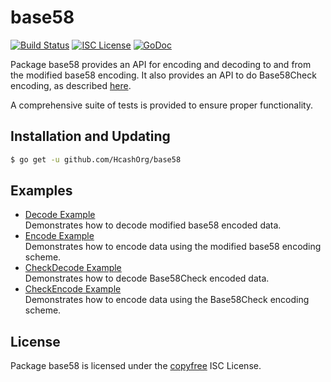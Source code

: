 base58
==========

[![Build Status](http://img.shields.io/travis/HcashOrg/base58.svg)](https://travis-ci.org/HcashOrg/base58)
[![ISC License](http://img.shields.io/badge/license-ISC-blue.svg)](http://copyfree.org)
[![GoDoc](https://godoc.org/github.com/HcashOrg/base58?status.png)](http://godoc.org/github.com/HcashOrg/base58)

Package base58 provides an API for encoding and decoding to and from the
modified base58 encoding.  It also provides an API to do Base58Check encoding,
as described [here](https://en.bitcoin.it/wiki/Base58Check_encoding).

A comprehensive suite of tests is provided to ensure proper functionality.

## Installation and Updating

```bash
$ go get -u github.com/HcashOrg/base58
```
## Examples

* [Decode Example](http://godoc.org/github.com/decred/base58#example-Decode)  
  Demonstrates how to decode modified base58 encoded data.
* [Encode Example](http://godoc.org/github.com/decred/base58#example-Encode)  
  Demonstrates how to encode data using the modified base58 encoding scheme.
* [CheckDecode Example](http://godoc.org/github.com/decred/base58#example-CheckDecode)  
  Demonstrates how to decode Base58Check encoded data.
* [CheckEncode Example](http://godoc.org/github.com/decred/base58#example-CheckEncode)  
  Demonstrates how to encode data using the Base58Check encoding scheme.

## License

Package base58 is licensed under the [copyfree](http://copyfree.org) ISC
License.
